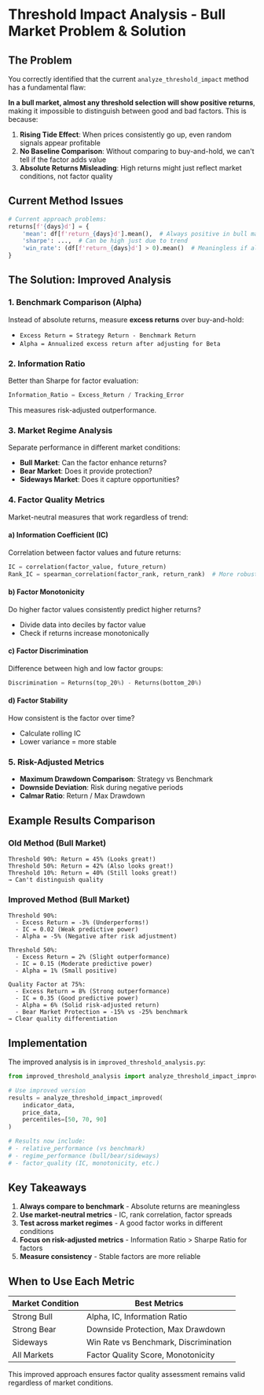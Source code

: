 # Threshold Impact Analysis - Bull Market Problem & Solution

## The Problem

You correctly identified that the current `analyze_threshold_impact` method has a fundamental flaw:

**In a bull market, almost any threshold selection will show positive returns**, making it impossible to distinguish between good and bad factors. This is because:

1. **Rising Tide Effect**: When prices consistently go up, even random signals appear profitable
2. **No Baseline Comparison**: Without comparing to buy-and-hold, we can't tell if the factor adds value
3. **Absolute Returns Misleading**: High returns might just reflect market conditions, not factor quality

## Current Method Issues

```python
# Current approach problems:
returns[f'{days}d'] = {
    'mean': df[f'return_{days}d'].mean(),  # Always positive in bull market
    'sharpe': ...,  # Can be high just due to trend
    'win_rate': (df[f'return_{days}d'] > 0).mean()  # Meaningless if always > 0
}
```

## The Solution: Improved Analysis

### 1. **Benchmark Comparison (Alpha)**
Instead of absolute returns, measure **excess returns** over buy-and-hold:
- `Excess Return = Strategy Return - Benchmark Return`
- `Alpha = Annualized excess return after adjusting for Beta`

### 2. **Information Ratio**
Better than Sharpe for factor evaluation:
```python
Information_Ratio = Excess_Return / Tracking_Error
```
This measures risk-adjusted outperformance.

### 3. **Market Regime Analysis**
Separate performance in different market conditions:
- **Bull Market**: Can the factor enhance returns?
- **Bear Market**: Does it provide protection?
- **Sideways Market**: Does it capture opportunities?

### 4. **Factor Quality Metrics**
Market-neutral measures that work regardless of trend:

#### a) **Information Coefficient (IC)**
Correlation between factor values and future returns:
```python
IC = correlation(factor_value, future_return)
Rank_IC = spearman_correlation(factor_rank, return_rank)  # More robust
```

#### b) **Factor Monotonicity**
Do higher factor values consistently predict higher returns?
- Divide data into deciles by factor value
- Check if returns increase monotonically

#### c) **Factor Discrimination**
Difference between high and low factor groups:
```python
Discrimination = Returns(top_20%) - Returns(bottom_20%)
```

#### d) **Factor Stability**
How consistent is the factor over time?
- Calculate rolling IC
- Lower variance = more stable

### 5. **Risk-Adjusted Metrics**
- **Maximum Drawdown Comparison**: Strategy vs Benchmark
- **Downside Deviation**: Risk during negative periods
- **Calmar Ratio**: Return / Max Drawdown

## Example Results Comparison

### Old Method (Bull Market)
```
Threshold 90%: Return = 45% (Looks great!)
Threshold 50%: Return = 42% (Also looks great!)
Threshold 10%: Return = 40% (Still looks great!)
→ Can't distinguish quality
```

### Improved Method (Bull Market)
```
Threshold 90%: 
  - Excess Return = -3% (Underperforms!)
  - IC = 0.02 (Weak predictive power)
  - Alpha = -5% (Negative after risk adjustment)
  
Threshold 50%:
  - Excess Return = 2% (Slight outperformance)
  - IC = 0.15 (Moderate predictive power)
  - Alpha = 1% (Small positive)

Quality Factor at 75%:
  - Excess Return = 8% (Strong outperformance)
  - IC = 0.35 (Good predictive power)
  - Alpha = 6% (Solid risk-adjusted return)
  - Bear Market Protection = -15% vs -25% benchmark
→ Clear quality differentiation
```

## Implementation

The improved analysis is in `improved_threshold_analysis.py`:

```python
from improved_threshold_analysis import analyze_threshold_impact_improved

# Use improved version
results = analyze_threshold_impact_improved(
    indicator_data,
    price_data,
    percentiles=[50, 70, 90]
)

# Results now include:
# - relative_performance (vs benchmark)
# - regime_performance (bull/bear/sideways)
# - factor_quality (IC, monotonicity, etc.)
```

## Key Takeaways

1. **Always compare to benchmark** - Absolute returns are meaningless
2. **Use market-neutral metrics** - IC, rank correlation, factor spreads
3. **Test across market regimes** - A good factor works in different conditions
4. **Focus on risk-adjusted metrics** - Information Ratio > Sharpe Ratio for factors
5. **Measure consistency** - Stable factors are more reliable

## When to Use Each Metric

| Market Condition | Best Metrics |
|-----------------|--------------|
| Strong Bull | Alpha, IC, Information Ratio |
| Strong Bear | Downside Protection, Max Drawdown |
| Sideways | Win Rate vs Benchmark, Discrimination |
| All Markets | Factor Quality Score, Monotonicity |

This improved approach ensures factor quality assessment remains valid regardless of market conditions.